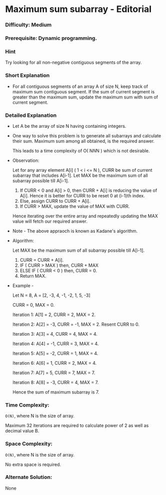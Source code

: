 # Maximum sum subarray - Editorial

### Difficulty:  Medium

### Prerequisite:  Dynamic programming.

### Hint

Try looking for all non-negative contiguous segments of the array.

### Short Explanation

* For all contiguous segments of an array A of size N, keep track of maximum sum contiguous segment. If the sum of current segment is greater than the maximum sum, update the maximum sum with sum of current segment.

### Detailed Explanation

* Let A be the array of size N having containing integers.

* One way to solve this problem is to generate all subarrays and calculate their sum. Maximum sum among all obtained, is the required answer. 
 
  This leads to a time complexity of O( N*N*N ) which is not desirable.

* Observation:

  Let for any array element A[i] ( 1 < i <= N ), CURR be sum of current subarray that includes A[i-1]. Let MAX be the maximum sum of all subarray possible till A[i-1].

  1. If CURR < 0 and A[i] > 0, then CURR + A[i] is reducing the value of A[i]. Hence it is better for CURR to be reset 0 at (i-1)th index.
  2. Else, assign CURR to CURR + A[i].
  3. If CURR > MAX, update the value of MAX with CURR.
  
  Hence iterating over the entire array and repeatedly updating the MAX value will fetch our required answer.

* Note - The above appraoch is known as Kadane's algorithm.

* Algorithm:

  Let MAX be the maximum sum of all subarray possible till A[i-1].

  1. CURR = CURR + A[i].
  2. IF ( CURR > MAX ) then, CURR + MAX
  3. ELSE IF ( CURR < 0 ) then, CURR = 0.
  4. Return MAX.


* Example -
 
  Let N = 8, A = [2, -3, 4, -1, -2, 1, 5, -3]
  
  CURR = 0, MAX = 0.
  
  Iteration 1: A[1] = 2, CURR = 2, MAX = 2.

  Iteration 2: A[2] = -3, CURR = -1, MAX = 2. Resent CURR to 0.

  Iteration 3: A[3] = 4, CURR = 4, MAX = 4.

  Iteration 4: A[4] = -1, CURR = 3, MAX = 4.

  Iteration 5: A[5] = -2, CURR = 1, MAX = 4.

  Iteration 6: A[6] = 1, CURR = 2, MAX = 4.

  Iteration 7: A[7] = 5, CURR = 7, MAX = 7.

  Iteration 8: A[8] = -3, CURR = 4, MAX = 7.

  Hence the sum of maximum subarray is 7.

### Time Complexity:

`O(N)`, where N is the size of array.

Maximum 32 iterations are required to calculate power of 2 as well as decimal value B.

### Space Complexity:

`O(N)`, where N is the size of array.

No extra space is required.

### Alternate Solution:

None
